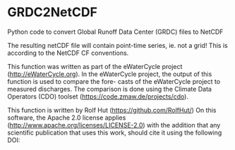 # GRDC2NetCDF
Python code to convert Global Runoff Data Center (GRDC) files to NetCDF

The resulting netCDF file will contain point-time series, ie. not a grid! This is
according to the NetCDF CF conventions.

This function was written as part of the eWaterCycle project (http://eWaterCycle.org).
In the eWaterCycle project, the output of this function is used to compare the fore-
casts of the eWaterCycle project to measured discharges. The comparison is done using
the Climate Data Operators (CDO) toolset (https://code.zmaw.de/projects/cdo).

This function is written by Rolf Hut (https://github.com/RolfHut/)
On this software, the Apache 2.0 license applies (http://www.apache.org/licenses/LICENSE-2.0)
with the addition that any scientific publication that uses this work, should cite it using
the following DOI: 

